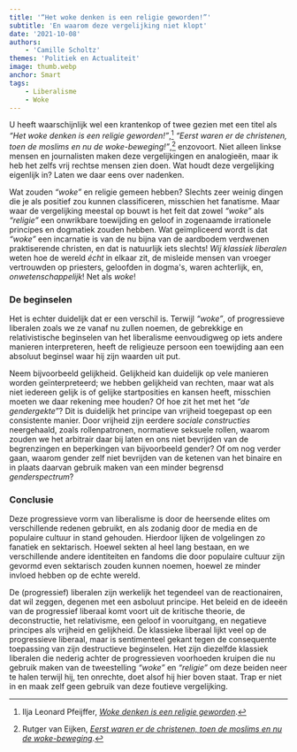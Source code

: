 ```yaml
---
title: '“Het woke denken is een religie geworden!”'
subtitle: 'En waarom deze vergelijking niet klopt'
date: '2021-10-08'
authors:
    - 'Camille Scholtz'
themes: 'Politiek en Actualiteit'
image: thumb.webp
anchor: Smart
tags:
    - Liberalisme
    - Woke
---
```


U heeft waarschijnlijk wel een krantenkop of twee gezien met een titel als _“Het woke denken is een religie geworden!”_,[^1] _“Eerst waren er de christenen, toen de moslims en nu de woke-beweging!”_,[^2] enzovoort. Niet alleen linkse mensen en journalisten maken deze vergelijkingen en analogieën, maar ik heb het zelfs vrij rechtse mensen zien doen. Wat houdt deze vergelijking eigenlijk in? Laten we daar eens over nadenken.

Wat zouden _“woke”_ en religie gemeen hebben? Slechts zeer weinig dingen die je als positief zou kunnen classificeren, misschien het fanatisme. Maar waar de vergelijking meestal op bouwt is het feit dat zowel _“woke”_ als _“religie”_ een onwrikbare toewijding en geloof in zogenaamde irrationele principes en dogmatiek zouden hebben. Wat geïmpliceerd wordt is dat _“woke”_ een incarnatie is van de nu bijna van de aardbodem verdwenen praktiserende christen, en dat is natuurlijk iets slechts! _Wij klassiek liberalen_ weten hoe de wereld _écht_ in elkaar zit, de misleide mensen van vroeger vertrouwden op priesters, geloofden in dogma's, waren achterlijk, en, _onwetenschappelijk_! Net als _woke_!


### De beginselen

Het is echter duidelijk dat er een verschil is. Terwijl _“woke”_, of progressieve liberalen zoals we ze vanaf nu zullen noemen, de gebrekkige en relativistische beginselen van het liberalisme eenvoudigweg op iets andere manieren interpreteren, heeft de religieuze persoon een toewijding aan een absoluut beginsel waar hij zijn waarden uit put.

Neem bijvoorbeeld gelijkheid. Gelijkheid kan duidelijk op vele manieren worden geïnterpreteerd; we hebben gelijkheid van rechten, maar wat als niet iedereen gelijk is of gelijke startposities en kansen heeft, misschien moeten we daar rekening mee houden? Of hoe zit het met het _“de gendergekte”_? Dit is duidelijk het principe van vrijheid toegepast op een consistente manier. Door vrijheid zijn eerdere _sociale constructies_ neergehaald, zoals rollenpatronen, normatieve seksuele rollen, waarom zouden we het arbitrair daar bij laten en ons niet bevrijden van de begrenzingen en beperkingen van bijvoorbeeld gender? Of om nog verder gaan, waarom gender zelf niet bevrijden van de ketenen van het binaire en in plaats daarvan gebruik maken van een minder begrensd _genderspectrum_?


### Conclusie

Deze progressieve vorm van liberalisme is door de heersende elites om verschillende redenen gebruikt, en als zodanig door de media en de populaire cultuur in stand gehouden. Hierdoor lijken de volgelingen zo fanatiek en sektarisch. Hoewel sekten al heel lang bestaan, en we verschillende andere identiteiten en fandoms die door populaire cultuur zijn gevormd even sektarisch zouden kunnen noemen, hoewel ze minder invloed hebben op de echte wereld.

De (progressief) liberalen zijn werkelijk het tegendeel van de reactionairen, dat wil zeggen, degenen met een asboluut principe. Het beleid en de ideeën van de progressief liberaal komt voort uit de kritische theorie, de deconstructie, het relativisme, een geloof in vooruitgang, en negatieve principes als vrijheid en gelijkheid. De klassieke liberaal lijkt veel op de progressieve liberaal, maar is sentimenteel gekant tegen de consequente toepassing van zijn destructieve beginselen. Het zijn diezelfde klassiek liberalen die nederig achter de progressieven voorhoeden kruipen die nu gebruik maken van de tweestelling _“woke”_ en _“religie”_ om deze beiden neer te halen terwijl hij, ten onrechte, doet alsof hij hier boven staat. Trap er niet in en maak zelf geen gebruik van deze foutieve vergelijking.


[^1]: Ilja Leonard Pfeijffer, _[Woke denken is een religie geworden](https://www.standaard.be/cnt/dmf20210223_98141379)_.
[^2]: Rutger van Eijken, _[Eerst waren er de christenen, toen de moslims en nu de woke-beweging](https://joop.bnnvara.nl/opinies/eerst-waren-er-de-christenen-toen-de-moslims-en-nu-de-woke-beweging)_.

